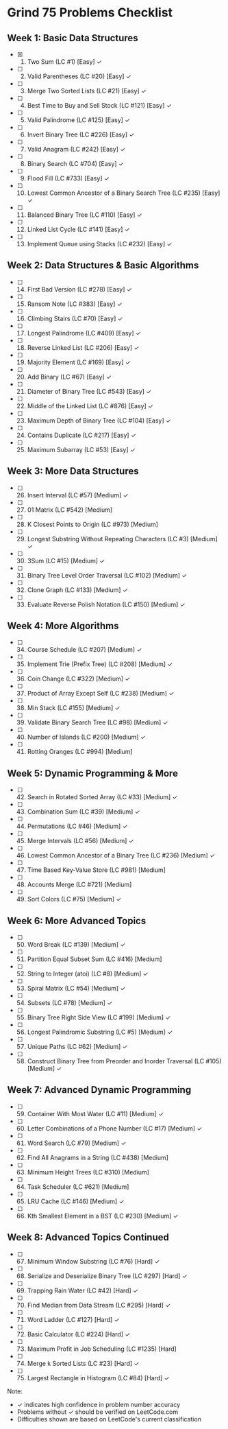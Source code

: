 # Grind 75 Problems Checklist

## Week 1: Basic Data Structures
- [x] 1. Two Sum (LC #1) [Easy] ✓
- [ ] 2. Valid Parentheses (LC #20) [Easy] ✓
- [ ] 3. Merge Two Sorted Lists (LC #21) [Easy] ✓
- [ ] 4. Best Time to Buy and Sell Stock (LC #121) [Easy] ✓
- [ ] 5. Valid Palindrome (LC #125) [Easy] ✓
- [ ] 6. Invert Binary Tree (LC #226) [Easy] ✓
- [ ] 7. Valid Anagram (LC #242) [Easy] ✓
- [ ] 8. Binary Search (LC #704) [Easy] ✓
- [ ] 9. Flood Fill (LC #733) [Easy] ✓
- [ ] 10. Lowest Common Ancestor of a Binary Search Tree (LC #235) [Easy] ✓
- [ ] 11. Balanced Binary Tree (LC #110) [Easy] ✓
- [ ] 12. Linked List Cycle (LC #141) [Easy] ✓
- [ ] 13. Implement Queue using Stacks (LC #232) [Easy] ✓

## Week 2: Data Structures & Basic Algorithms
- [ ] 14. First Bad Version (LC #278) [Easy] ✓
- [ ] 15. Ransom Note (LC #383) [Easy] ✓
- [ ] 16. Climbing Stairs (LC #70) [Easy] ✓
- [ ] 17. Longest Palindrome (LC #409) [Easy] ✓
- [ ] 18. Reverse Linked List (LC #206) [Easy] ✓
- [ ] 19. Majority Element (LC #169) [Easy] ✓
- [ ] 20. Add Binary (LC #67) [Easy] ✓
- [ ] 21. Diameter of Binary Tree (LC #543) [Easy] ✓
- [ ] 22. Middle of the Linked List (LC #876) [Easy] ✓
- [ ] 23. Maximum Depth of Binary Tree (LC #104) [Easy] ✓
- [ ] 24. Contains Duplicate (LC #217) [Easy] ✓
- [ ] 25. Maximum Subarray (LC #53) [Easy] ✓

## Week 3: More Data Structures
- [ ] 26. Insert Interval (LC #57) [Medium] ✓
- [ ] 27. 01 Matrix (LC #542) [Medium]
- [ ] 28. K Closest Points to Origin (LC #973) [Medium]
- [ ] 29. Longest Substring Without Repeating Characters (LC #3) [Medium] ✓
- [ ] 30. 3Sum (LC #15) [Medium] ✓
- [ ] 31. Binary Tree Level Order Traversal (LC #102) [Medium] ✓
- [ ] 32. Clone Graph (LC #133) [Medium] ✓
- [ ] 33. Evaluate Reverse Polish Notation (LC #150) [Medium] ✓

## Week 4: More Algorithms
- [ ] 34. Course Schedule (LC #207) [Medium] ✓
- [ ] 35. Implement Trie (Prefix Tree) (LC #208) [Medium] ✓
- [ ] 36. Coin Change (LC #322) [Medium] ✓
- [ ] 37. Product of Array Except Self (LC #238) [Medium] ✓
- [ ] 38. Min Stack (LC #155) [Medium] ✓
- [ ] 39. Validate Binary Search Tree (LC #98) [Medium] ✓
- [ ] 40. Number of Islands (LC #200) [Medium] ✓
- [ ] 41. Rotting Oranges (LC #994) [Medium]

## Week 5: Dynamic Programming & More
- [ ] 42. Search in Rotated Sorted Array (LC #33) [Medium] ✓
- [ ] 43. Combination Sum (LC #39) [Medium] ✓
- [ ] 44. Permutations (LC #46) [Medium] ✓
- [ ] 45. Merge Intervals (LC #56) [Medium] ✓
- [ ] 46. Lowest Common Ancestor of a Binary Tree (LC #236) [Medium] ✓
- [ ] 47. Time Based Key-Value Store (LC #981) [Medium]
- [ ] 48. Accounts Merge (LC #721) [Medium]
- [ ] 49. Sort Colors (LC #75) [Medium] ✓

## Week 6: More Advanced Topics
- [ ] 50. Word Break (LC #139) [Medium] ✓
- [ ] 51. Partition Equal Subset Sum (LC #416) [Medium]
- [ ] 52. String to Integer (atoi) (LC #8) [Medium] ✓
- [ ] 53. Spiral Matrix (LC #54) [Medium] ✓
- [ ] 54. Subsets (LC #78) [Medium] ✓
- [ ] 55. Binary Tree Right Side View (LC #199) [Medium] ✓
- [ ] 56. Longest Palindromic Substring (LC #5) [Medium] ✓
- [ ] 57. Unique Paths (LC #62) [Medium] ✓
- [ ] 58. Construct Binary Tree from Preorder and Inorder Traversal (LC #105) [Medium] ✓

## Week 7: Advanced Dynamic Programming
- [ ] 59. Container With Most Water (LC #11) [Medium] ✓
- [ ] 60. Letter Combinations of a Phone Number (LC #17) [Medium] ✓
- [ ] 61. Word Search (LC #79) [Medium] ✓
- [ ] 62. Find All Anagrams in a String (LC #438) [Medium]
- [ ] 63. Minimum Height Trees (LC #310) [Medium]
- [ ] 64. Task Scheduler (LC #621) [Medium]
- [ ] 65. LRU Cache (LC #146) [Medium] ✓
- [ ] 66. Kth Smallest Element in a BST (LC #230) [Medium] ✓

## Week 8: Advanced Topics Continued
- [ ] 67. Minimum Window Substring (LC #76) [Hard] ✓
- [ ] 68. Serialize and Deserialize Binary Tree (LC #297) [Hard] ✓
- [ ] 69. Trapping Rain Water (LC #42) [Hard] ✓
- [ ] 70. Find Median from Data Stream (LC #295) [Hard] ✓
- [ ] 71. Word Ladder (LC #127) [Hard] ✓
- [ ] 72. Basic Calculator (LC #224) [Hard] ✓
- [ ] 73. Maximum Profit in Job Scheduling (LC #1235) [Hard]
- [ ] 74. Merge k Sorted Lists (LC #23) [Hard] ✓
- [ ] 75. Largest Rectangle in Histogram (LC #84) [Hard] ✓

Note: 
- ✓ indicates high confidence in problem number accuracy
- Problems without ✓ should be verified on LeetCode.com
- Difficulties shown are based on LeetCode's current classification
